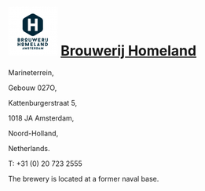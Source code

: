 # ![icon](../../../icons/Brouwerij_Homeland.jpeg) [Brouwerij Homeland](https://untappd.com/Homelandbrouwerij)

Marineterrein,

Gebouw 027O,

Kattenburgerstraat 5,

1018 JA Amsterdam,

Noord-Holland,

Netherlands.

T: +31 (0) 20 723 2555

The brewery is located at a former naval base.
